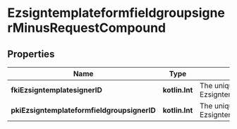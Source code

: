 
# EzsigntemplateformfieldgroupsignerMinusRequestCompound

## Properties
Name | Type | Description | Notes
------------ | ------------- | ------------- | -------------
**fkiEzsigntemplatesignerID** | **kotlin.Int** | The unique ID of the Ezsigntemplatesigner | 
**pkiEzsigntemplateformfieldgroupsignerID** | **kotlin.Int** | The unique ID of the Ezsigntemplateformfieldgroupsigner |  [optional]




